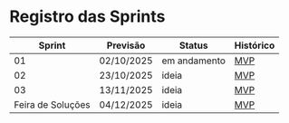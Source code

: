 #   Registro das Sprints

| Sprint | Previsão   | Status   | Histórico |
|--------|-----------|----------|-----------|
| 01     | 02/10/2025 | em andamento | [MVP](MVP/Sprint1.md) |
| 02     | 23/10/2025 | ideia | [MVP](MVP/Sprint2.md) |
| 03     | 13/11/2025 | ideia | [MVP](MVP/Sprint3.md) |
| Feira de Soluções | 04/12/2025 | ideia | [MVP](#) |
